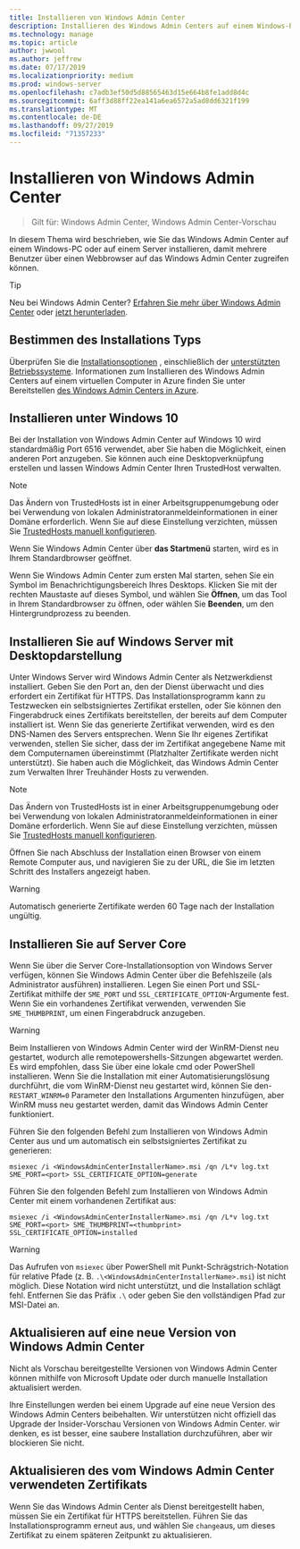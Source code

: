 ```yaml
---
title: Installieren von Windows Admin Center
description: Installieren des Windows Admin Centers auf einem Windows-PC oder auf einem Server, sodass mehrere Benutzer mithilfe eines Webbrowsers auf das Windows Admin Center zugreifen können.
ms.technology: manage
ms.topic: article
author: jwwool
ms.author: jeffrew
ms.date: 07/17/2019
ms.localizationpriority: medium
ms.prod: windows-server
ms.openlocfilehash: c7adb3ef50d5d88565463d15e664b8fe1add8d4c
ms.sourcegitcommit: 6aff3d88ff22ea141a6ea6572a5ad8dd6321f199
ms.translationtype: MT
ms.contentlocale: de-DE
ms.lasthandoff: 09/27/2019
ms.locfileid: "71357233"
---
```

# <a name="install-windows-admin-center"></a>Installieren von Windows Admin Center

> Gilt für: Windows Admin Center, Windows Admin Center-Vorschau

In diesem Thema wird beschrieben, wie Sie das Windows Admin Center auf einem Windows-PC oder auf einem Server installieren, damit mehrere Benutzer über einen Webbrowser auf das Windows Admin Center zugreifen können.

> [!Tip]
> Neu bei Windows Admin Center?
> [Erfahren Sie mehr über Windows Admin Center](../understand/windows-admin-center.md) oder [jetzt herunterladen](https://aka.ms/windowsadmincenter).

## <a name="determine-your-installation-type"></a>Bestimmen des Installations Typs

Überprüfen Sie die [Installationsoptionen](../plan/installation-options.md) , einschließlich der [unterstützten Betriebssysteme](https://docs.microsoft.com/windows-server/manage/windows-admin-center/plan/installation-options#installation-supported-operating-systems). Informationen zum Installieren des Windows Admin Centers auf einem virtuellen Computer in Azure finden Sie unter Bereitstellen [des Windows Admin Centers in Azure](../azure/deploy-wac-in-azure.md).

## <a name="install-on-windows-10"></a>Installieren unter Windows 10

Bei der Installation von Windows Admin Center auf Windows 10 wird standardmäßig Port 6516 verwendet, aber Sie haben die Möglichkeit, einen anderen Port anzugeben. Sie können auch eine Desktopverknüpfung erstellen und lassen Windows Admin Center Ihren TrustedHost verwalten.

> [!NOTE]
> Das Ändern von TrustedHosts ist in einer Arbeitsgruppenumgebung oder bei Verwendung von lokalen Administratoranmeldeinformationen in einer Domäne erforderlich. Wenn Sie auf diese Einstellung verzichten, müssen Sie [TrustedHosts manuell konfigurieren](../support/troubleshooting.md#configure-trustedhosts).

Wenn Sie Windows Admin Center über **das Startmenü** starten, wird es in Ihrem Standardbrowser geöffnet.

Wenn Sie Windows Admin Center zum ersten Mal starten, sehen Sie ein Symbol im Benachrichtigungsbereich Ihres Desktops. Klicken Sie mit der rechten Maustaste auf dieses Symbol, und wählen Sie **Öffnen**, um das Tool in Ihrem Standardbrowser zu öffnen, oder wählen Sie **Beenden**, um den Hintergrundprozess zu beenden.

## <a name="install-on-windows-server-with-desktop-experience"></a>Installieren Sie auf Windows Server mit Desktopdarstellung

Unter Windows Server wird Windows Admin Center als Netzwerkdienst installiert. Geben Sie den Port an, den der Dienst überwacht und dies erfordert ein Zertifikat für HTTPS. Das Installationsprogramm kann zu Testzwecken ein selbstsigniertes Zertifikat erstellen, oder Sie können den Fingerabdruck eines Zertifikats bereitstellen, der bereits auf dem Computer installiert ist. Wenn Sie das generierte Zertifikat verwenden, wird es den DNS-Namen des Servers entsprechen. Wenn Sie Ihr eigenes Zertifikat verwenden, stellen Sie sicher, dass der im Zertifikat angegebene Name mit dem Computernamen übereinstimmt (Platzhalter Zertifikate werden nicht unterstützt). Sie haben auch die Möglichkeit, das Windows Admin Center zum Verwalten Ihrer Treuhänder Hosts zu verwenden.

> [!NOTE]
> Das Ändern von TrustedHosts ist in einer Arbeitsgruppenumgebung oder bei Verwendung von lokalen Administratoranmeldeinformationen in einer Domäne erforderlich. Wenn Sie auf diese Einstellung verzichten, müssen Sie [TrustedHosts manuell konfigurieren](../support/troubleshooting.md#configure-trustedhosts).

Öffnen Sie nach Abschluss der Installation einen Browser von einem Remote Computer aus, und navigieren Sie zu der URL, die Sie im letzten Schritt des Installers angezeigt haben.

> [!WARNING]
> Automatisch generierte Zertifikate werden 60 Tage nach der Installation ungültig.

## <a name="install-on-server-core"></a>Installieren Sie auf Server Core

Wenn Sie über die Server Core-Installationsoption von Windows Server verfügen, können Sie Windows Admin Center über die Befehlszeile (als Administrator ausführen) installieren. Legen Sie einen Port und SSL-Zertifikat mithilfe der `SME_PORT` und `SSL_CERTIFICATE_OPTION`-Argumente fest. Wenn Sie ein vorhandenes Zertifikat verwenden, verwenden Sie `SME_THUMBPRINT`, um einen Fingerabdruck anzugeben.

> [!WARNING]
> Beim Installieren von Windows Admin Center wird der WinRM-Dienst neu gestartet, wodurch alle remotepowershells-Sitzungen abgewartet werden. Es wird empfohlen, dass Sie über eine lokale cmd oder PowerShell installieren. Wenn Sie die Installation mit einer Automatisierungslösung durchführt, die vom WinRM-Dienst neu gestartet wird, können Sie den- ```RESTART_WINRM=0``` Parameter den Installations Argumenten hinzufügen, aber WinRM muss neu gestartet werden, damit das Windows Admin Center funktioniert.

Führen Sie den folgenden Befehl zum Installieren von Windows Admin Center aus und um automatisch ein selbstsigniertes Zertifikat zu generieren:

```   
msiexec /i <WindowsAdminCenterInstallerName>.msi /qn /L*v log.txt SME_PORT=<port> SSL_CERTIFICATE_OPTION=generate
```

Führen Sie den folgenden Befehl zum Installieren von Windows Admin Center mit einem vorhandenen Zertifikat aus:

```
msiexec /i <WindowsAdminCenterInstallerName>.msi /qn /L*v log.txt SME_PORT=<port> SME_THUMBPRINT=<thumbprint> SSL_CERTIFICATE_OPTION=installed
```

> [!WARNING]
> Das Aufrufen von `msiexec` über PowerShell mit Punkt-Schrägstrich-Notation für relative Pfade (z. B. `.\<WindowsAdminCenterInstallerName>.msi`) ist nicht möglich. Diese Notation wird nicht unterstützt, und die Installation schlägt fehl. Entfernen Sie das Präfix `.\` oder geben Sie den vollständigen Pfad zur MSI-Datei an.

## <a name="upgrading-to-a-new-version-of-windows-admin-center"></a>Aktualisieren auf eine neue Version von Windows Admin Center

Nicht als Vorschau bereitgestellte Versionen von Windows Admin Center können mithilfe von Microsoft Update oder durch manuelle Installation aktualisiert werden.

Ihre Einstellungen werden bei einem Upgrade auf eine neue Version des Windows Admin Centers beibehalten. Wir unterstützen nicht offiziell das Upgrade der Insider-Vorschau Versionen von Windows Admin Center. wir denken, es ist besser, eine saubere Installation durchzuführen, aber wir blockieren Sie nicht.

## <a name="updating-the-certificate-used-by-windows-admin-center"></a>Aktualisieren des vom Windows Admin Center verwendeten Zertifikats

Wenn Sie das Windows Admin Center als Dienst bereitgestellt haben, müssen Sie ein Zertifikat für HTTPS bereitstellen. Führen Sie das Installationsprogramm erneut aus, und wählen Sie ```change```aus, um dieses Zertifikat zu einem späteren Zeitpunkt zu aktualisieren.
